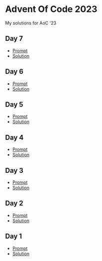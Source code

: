 # Advent Of Code 2023
My solutions for AoC '23

<h2>Day 7</h2>

- [Prompt](https://adventofcode.com/2023/day/7)
- [Solution](./7/solution.py)

<h2>Day 6</h2>

- [Prompt](https://adventofcode.com/2023/day/6)
- [Solution](./6/solution.py)

<h2>Day 5</h2>

- [Prompt](https://adventofcode.com/2023/day/5)
- [Solution](./5/solution.py)

<h2>Day 4</h2>

- [Prompt](https://adventofcode.com/2023/day/4)
- [Solution](./4/solution.py)

<h2>Day 3</h2>

- [Prompt](https://adventofcode.com/2023/day/3)
- [Solution](./3/solution.py)

<h2>Day 2</h2>

- [Prompt](https://adventofcode.com/2023/day/2)
- [Solution](./2/solution.py)

<h2>Day 1</h2>

- [Prompt](https://adventofcode.com/2023/day/1)
- [Solution](./1/solution.py)
